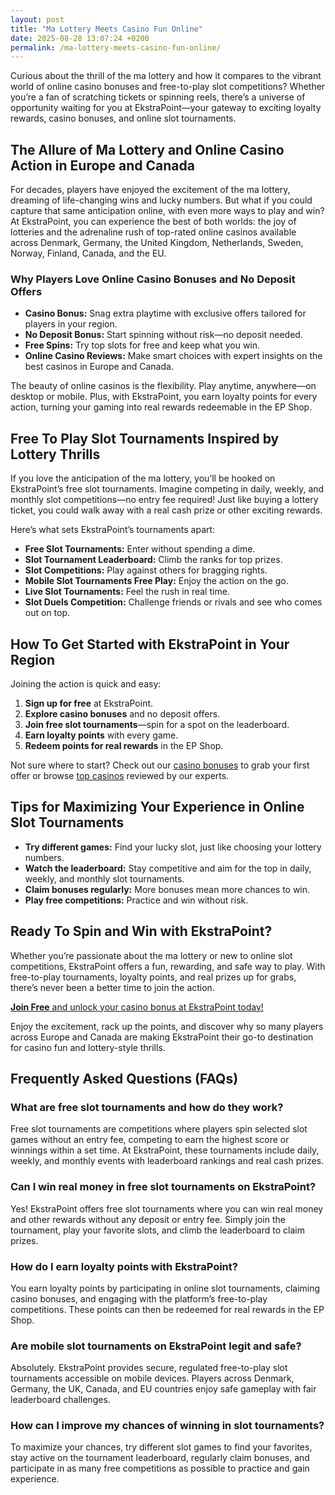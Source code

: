 ```yaml
---
layout: post
title: "Ma Lottery Meets Casino Fun Online"
date: 2025-08-28 13:07:24 +0200
permalink: /ma-lottery-meets-casino-fun-online/
---
```

Curious about the thrill of the ma lottery and how it compares to the vibrant world of online casino bonuses and free-to-play slot competitions? Whether you’re a fan of scratching tickets or spinning reels, there’s a universe of opportunity waiting for you at EkstraPoint—your gateway to exciting loyalty rewards, casino bonuses, and online slot tournaments.

## The Allure of Ma Lottery and Online Casino Action in Europe and Canada

For decades, players have enjoyed the excitement of the ma lottery, dreaming of life-changing wins and lucky numbers. But what if you could capture that same anticipation online, with even more ways to play and win? At EkstraPoint, you can experience the best of both worlds: the joy of lotteries and the adrenaline rush of top-rated online casinos available across Denmark, Germany, the United Kingdom, Netherlands, Sweden, Norway, Finland, Canada, and the EU.

### Why Players Love Online Casino Bonuses and No Deposit Offers

- **Casino Bonus:** Snag extra playtime with exclusive offers tailored for players in your region.
- **No Deposit Bonus:** Start spinning without risk—no deposit needed.
- **Free Spins:** Try top slots for free and keep what you win.
- **Online Casino Reviews:** Make smart choices with expert insights on the best casinos in Europe and Canada.

The beauty of online casinos is the flexibility. Play anytime, anywhere—on desktop or mobile. Plus, with EkstraPoint, you earn loyalty points for every action, turning your gaming into real rewards redeemable in the EP Shop.

## Free To Play Slot Tournaments Inspired by Lottery Thrills

If you love the anticipation of the ma lottery, you’ll be hooked on EkstraPoint’s free slot tournaments. Imagine competing in daily, weekly, and monthly slot competitions—no entry fee required! Just like buying a lottery ticket, you could walk away with a real cash prize or other exciting rewards.

Here’s what sets EkstraPoint’s tournaments apart:

- **Free Slot Tournaments:** Enter without spending a dime.
- **Slot Tournament Leaderboard:** Climb the ranks for top prizes.
- **Slot Competitions:** Play against others for bragging rights.
- **Mobile Slot Tournaments Free Play:** Enjoy the action on the go.
- **Live Slot Tournaments:** Feel the rush in real time.
- **Slot Duels Competition:** Challenge friends or rivals and see who comes out on top.

## How To Get Started with EkstraPoint in Your Region

Joining the action is quick and easy:

1. **Sign up for free** at EkstraPoint.
2. **Explore casino bonuses** and no deposit offers.
3. **Join free slot tournaments**—spin for a spot on the leaderboard.
4. **Earn loyalty points** with every game.
5. **Redeem points for real rewards** in the EP Shop.

Not sure where to start? Check out our [casino bonuses](https://ekstrapoint.com/casino-bonuses) to grab your first offer or browse [top casinos](https://ekstrapoint.com/casinos/top-casinos) reviewed by our experts.

## Tips for Maximizing Your Experience in Online Slot Tournaments

- **Try different games:** Find your lucky slot, just like choosing your lottery numbers.
- **Watch the leaderboard:** Stay competitive and aim for the top in daily, weekly, and monthly slot tournaments.
- **Claim bonuses regularly:** More bonuses mean more chances to win.
- **Play free competitions:** Practice and win without risk.

## Ready To Spin and Win with EkstraPoint?

Whether you’re passionate about the ma lottery or new to online slot competitions, EkstraPoint offers a fun, rewarding, and safe way to play. With free-to-play tournaments, loyalty points, and real prizes up for grabs, there’s never been a better time to join the action.

[**Join Free** and unlock your casino bonus at EkstraPoint today!](https://ekstrapoint.com/competitions)

Enjoy the excitement, rack up the points, and discover why so many players across Europe and Canada are making EkstraPoint their go-to destination for casino fun and lottery-style thrills.

## Frequently Asked Questions (FAQs)

### What are free slot tournaments and how do they work?

Free slot tournaments are competitions where players spin selected slot games without an entry fee, competing to earn the highest score or winnings within a set time. At EkstraPoint, these tournaments include daily, weekly, and monthly events with leaderboard rankings and real cash prizes.

### Can I win real money in free slot tournaments on EkstraPoint?

Yes! EkstraPoint offers free slot tournaments where you can win real money and other rewards without any deposit or entry fee. Simply join the tournament, play your favorite slots, and climb the leaderboard to claim prizes.

### How do I earn loyalty points with EkstraPoint?

You earn loyalty points by participating in online slot tournaments, claiming casino bonuses, and engaging with the platform’s free-to-play competitions. These points can then be redeemed for real rewards in the EP Shop.

### Are mobile slot tournaments on EkstraPoint legit and safe?

Absolutely. EkstraPoint provides secure, regulated free-to-play slot tournaments accessible on mobile devices. Players across Denmark, Germany, the UK, Canada, and EU countries enjoy safe gameplay with fair leaderboard challenges.

### How can I improve my chances of winning in slot tournaments?

To maximize your chances, try different slot games to find your favorites, stay active on the tournament leaderboard, regularly claim bonuses, and participate in as many free competitions as possible to practice and gain experience.

<script type="application/ld+json">
{
  "@context": "https://schema.org",
  "@type": "BlogPosting",
  "headline": "Ma Lottery Meets Casino Fun Online",
  "description": "Explore the excitement of ma lottery and online casino bonuses combined with free-to-play slot tournaments on EkstraPoint. Join free slot competitions across Europe and Canada with loyalty rewards and real prizes.",
  "author": {
    "@type": "Person",
    "name": "EkstraPoint"
  },
  "publisher": {
    "@type": "Person",
    "name": "EkstraPoint"
  },
  "mainEntityOfPage": {
    "@type": "WebPage",
    "@id": "https://ekstrapoint.com/blog/ma-lottery-meets-casino-fun-online"
  },
  "datePublished": "2024-06-01",
  "dateModified": "2024-06-01",
  "keywords": "casino bonus, no deposit bonus, free spins, online casino reviews, Ekstrapoint, free to play, free slot tournaments, slot competitions, online slot tournaments, slot tournament leaderboard, daily slot tournaments, weekly slot tournaments, monthly slot tournaments, no deposit slot tournament, live slot tournaments, social slot tournaments, free spins tournaments, slot duels competition, leaderboard slot challenge, free slot tournaments win real money, daily free spins tournament, multiplayer slot duels online, free casino slot competitions no entry fee, mobile slot tournaments free play, free slot leaderboard races, loyalty points, play-to-earn, EP shop, live competitions, slot tournament cash prize pool, free spins leaderboard competition, real money free slot competitions, free slot competitions with prizes, play slots competition online free, free slot tournament leaderboard ranking, weekly free spins slot races, no deposit leaderboard slots challenge, free to enter slot tournament, what are free slot tournaments, how do slot tournaments work, can you win money in free slot tournaments, how to join slot competitions online, best free slot tournaments today, are mobile slot tournaments legit, what is a slot tournament leaderboard, how to get leaderboard points in slot competitions, do free slot tournaments have cash prizes, tips for winning online slot tournaments",
  "inLanguage": "en",
  "regionServed": ["Denmark", "Germany", "United Kingdom", "Netherlands", "Sweden", "Norway", "Finland", "Canada", "EU"]
}
</script>

<script type="application/ld+json">
{
  "@context": "https://schema.org",
  "@type": "FAQPage",
  "mainEntity": [
    {
      "@type": "Question",
      "name": "What are free slot tournaments and how do they work?",
      "acceptedAnswer": {
        "@type": "Answer",
        "text": "Free slot tournaments are competitions where players spin selected slot games without an entry fee, competing to earn the highest score or winnings within a set time. At EkstraPoint, these tournaments include daily, weekly, and monthly events with leaderboard rankings and real cash prizes."
      }
    },
    {
      "@type": "Question",
      "name": "Can I win real money in free slot tournaments on EkstraPoint?",
      "acceptedAnswer": {
        "@type": "Answer",
        "text": "Yes! EkstraPoint offers free slot tournaments where you can win real money and other rewards without any deposit or entry fee. Simply join the tournament, play your favorite slots, and climb the leaderboard to claim prizes."
      }
    },
    {
      "@type": "Question",
      "name": "How do I earn loyalty points with EkstraPoint?",
      "acceptedAnswer": {
        "@type": "Answer",
        "text": "You earn loyalty points by participating in online slot tournaments, claiming casino bonuses, and engaging with the platform’s free-to-play competitions. These points can then be redeemed for real rewards in the EP Shop."
      }
    },
    {
      "@type": "Question",
      "name": "Are mobile slot tournaments on EkstraPoint legit and safe?",
      "acceptedAnswer": {
        "@type": "Answer",
        "text": "Absolutely. EkstraPoint provides secure, regulated free-to-play slot tournaments accessible on mobile devices. Players across Denmark, Germany, the UK, Canada, and EU countries enjoy safe gameplay with fair leaderboard challenges."
      }
    },
    {
      "@type": "Question",
      "name": "How can I improve my chances of winning in slot tournaments?",
      "acceptedAnswer": {
        "@type": "Answer",
        "text": "To maximize your chances, try different slot games to find your favorites, stay active on the tournament leaderboard, regularly claim bonuses, and participate in as many free competitions as possible to practice and gain experience."
      }
    }
  ]
}
</script>